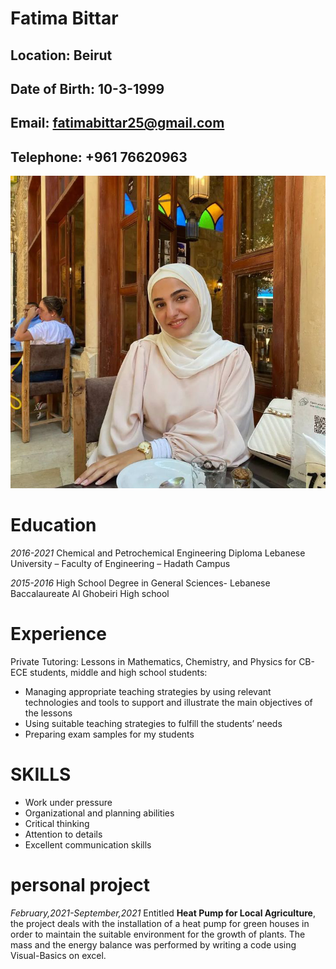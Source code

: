 # Fatima Bittar
## Location: Beirut
## Date of Birth: 10-3-1999
## Email: fatimabittar25@gmail.com
## Telephone: +961 76620963
![This is Fatima Bittar image.](/Fatima.png "This is Fatima Bittar image.")

# Education
*2016-2021* Chemical and Petrochemical Engineering Diploma
Lebanese University – Faculty of Engineering – Hadath Campus

*2015-2016* High School Degree in General Sciences- Lebanese Baccalaureate
Al Ghobeiri High school 

# Experience
Private Tutoring: Lessons in Mathematics, Chemistry, and Physics for CB-ECE students, middle
and high school students:
- Managing appropriate teaching strategies by using relevant technologies and tools to support
and illustrate the main objectives of the lessons
- Using suitable teaching strategies to fulfill the students’ needs
- Preparing exam samples for my students


# SKILLS
- Work under pressure 
- Organizational and planning abilities
- Critical thinking
- Attention to details 
- Excellent communication skills 

# personal project
*February,2021-September,2021*
Entitled **Heat Pump for Local Agriculture**, the project deals with the installation of a heat pump for green houses in order to maintain the suitable environment for the growth of plants. The mass and the energy balance was performed by writing a code using Visual-Basics on excel. 
